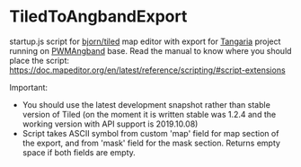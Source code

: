
# TiledToAngbandExport
startup.js script for [bjorn/tiled](https://github.com/bjorn/tiled) map editor with export for [Tangaria](http://tangaria.com/) project running on [PWMAngband](http://powerwyrm.monsite-orange.fr/page-56e3134c5ebab.html) base.
Read the manual to know where you should place the script: https://doc.mapeditor.org/en/latest/reference/scripting/#script-extensions

Important:
- You should use the latest development snapshot rather than stable version of Tiled (on the moment it is written stable was 1.2.4 and the working version with API support is 2019.10.08)
- Script takes ASCII symbol from custom 'map' field for map section of the export, and from 'mask' field for the mask section. Returns empty space if both fields are empty.
